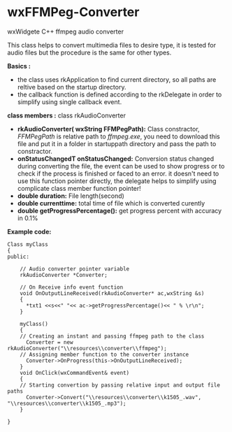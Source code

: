 # wxFFMPeg-Converter
wxWidgete C++ ffmpeg audio converter

This class helps to convert multimedia files to desire type, it is tested for audio files but the procedure is the same for other types.

**Basics :**
* the class uses rkApplication to find current directory, so all paths are reltive based on the startup directory.
* the callback function is defined according to the rkDelegate in order to simplify using single callback event.

**class members :** class rkAudioConverter
* **rkAudioConverter( wxString FFMPegPath):** Class constractor, *FFMPegPath* is relative path to *ffmpeg.exe*, you need to download this file and put it in a folder in startuppath directory and pass the path to constractor.
* **onStatusChangedT onStatusChanged:** Conversion status changed during converting the file, the event can be used to show progress or to check if the process is finished or faced to an error. it doesn't need to use this function pointer directly, the delegate helps to simplify using complicate class member function pointer!
* **double duration:** File length(second)
* **double currenttime:** total time of file which is converted curently
* **double getProgressPercentage():** get progress percent with accuracy in 0.1%

**Example code:**
````
Class myClass
{
public:

    // Audio converter pointer variable 
  	rkAudioConverter *Converter;
    
    // On Receive info event function
    void OnOutputLineReceived(rkAudioConverter* ac,wxString &s)
    {
      *txt1 <<s<<" "<< ac->getProgressPercentage()<< " % \r\n";
    }

    myClass()
    {
    // Creating an instant and passing ffmpeg path to the class
      Converter = new rkAudioConverter("\\resources\\converter\\ffmpeg");
    // Assigning member function to the converter instance
      Converter->OnProgress(this->OnOutputLineReceived);
    }  
    void OnClick(wxCommandEvent& event)
    {
    // Starting convertion by passing relative input and output file paths
      Converter->Convert("\\resources\\converter\\k1505_.wav", "\\resources\\converter\\k1505_.mp3");
    }

}
````

	
